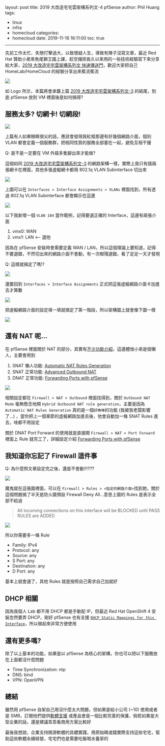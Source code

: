 layout: post
title: 2019 大改造宅宅雲架構系列文-4 pfSense
author: Phil Huang
tags:
  - linux
  - infra
  - homecloud
categories:
  - homecloud
date: 2019-11-16 16:11:00
toc: true
---
先前工作太忙、失戀打擊過大，以致懷疑人生，導致有陣子沒寫文章，最近 Red Hat 贊助小弟來魚尾獅王國上課，趁空擋把長久以來用的一些技術經驗寫下來分享給大家，[2019 大改造宅宅雲架構系列文 快速傳送門][1]，歡迎大家把自己 HomeLab/HomeCloud 的經驗分享出來蕉流蕉流

![](/images/pfsense-logo.png)

如 Logo 所示，本篇將會承襲上篇 [2019 大改造宅宅雲架構系列文-3][2] 的結尾，到底 pfSense 放到 VM 裡面後是如何搞得? 

<!--more-->

## 服務太多? 切網卡! 切網段!

![](/images/pfsense-8.png) 

上篇有人如果眼睛很尖的話，應該會發現我紅框那邊有好幾個網路介面，個別 VLAN 都會定義一個服務群，把相同性質的服務全部塞在一起，避免互相干擾

Q: 是不是一定要在 VM 外插多隻腳出來才能做?

這個如同 [2019 大改造宅宅雲架構系列文-3][2] 的網路架構一樣，實際上我只有插兩張網卡在裡面，其他多張虛擬網卡都用 802.1q VLAN Subinterface 切出來

![](/images/pfsense-9.png)

上圖可以在 `Interfaces > Interface Assignments > VLANs` 裡面找到，所有透過 802.1q VLAN Subinterface 都會顯示在這邊

![](/images/pfsense-10.png)

以下我新增一個 `VLAN 104` 當作範例，記得要選正確的 Interface，這邊有兩張介面

1. vmx0: WAN
2. vmx1: LAN <-- 選他

因為在 pfSense 安裝時會需要定義 WAN / LAN，所以這個理論上要知道，記得不要選錯，不然切出來的網路介面不會動，有一次眼殘選錯，看了足足一天才發現

Q: 這樣就搞定了嗎!?

![](/images/pfsense-11.png)

還要回到 `Interfaces > Interface Assignments` 正式把這張虛擬網路介面卡加進去才算數

![](/images/pfsense-12.png)

把虛擬網路介面的設定填一填就搞定了第一階段，所以架構圖上就會像下圖一樣

![](/images/pfsense-2.png)

## 還有 NAT 呢...

在 pfSense 裡面關於 NAT 的部分，其實有[不少功能介紹][4]，這邊體恤小弟是個懶人，主要會用到

1. SNAT 懶人功能: [Automatic NAT Rules Generation][6]
2. SNAT 正常功能: [Advanced Outbound NAT][7]
3. DNAT 正常功能: [Forwarding Ports with pfSense][5]

![](/images/pfsense-14.png)

相關設定都在 `Firewall > NAT > Outbound` 裡面找得到，關於 `Outbound NAT Mode` 毫無懸念地開 `Hybrid Outbound NAT rule generation`，主要是因為 `Automatic NAT Rules Generation` 真的是一個`好棒棒`的功能 (我被我老闆影響了...) ，當你把上一個章節的虛擬網路加進去後，他會自動加一條 SNAT Rules 進去，啥都不用設定

關於 DNAT  Port Forward 的使用就是直接開 `Firewall > NAT > Port Forward` 裡面上 Rule 就完工了，詳細設定介紹 [Forwarding Ports with pfSense][5]

## 我知道你忘記了 Firewall 這件事

Q: 為什麼照文章設定完之後，還是不會動!!!???

![](/images/pfsense-15.png)

魔鬼就在這張圖裡面，可以在 `Firewall > Rules > <指定的網路介面>`找到她，關於這個問題搞了半天是防火牆預設 Firewall Deny All...意思上圖的 Rules 是表示全部不給過

> All incoming connections on this interface will be BLOCKED until PASS RULES are ADDED

![](/images/pfsense-16.png)

所以你需要多一條 Rule

- Family: IPv4
- Protocol: any
- Source: any
- S Port: any
- Destination: any
- D Port: any

基本上就會通了，其他 Rules 就是按照自己需求自己加就好

## DHCP 相關

因為我個人 Lab 都不用 DHCP 都是手動配 IP，但最近 Red Hat OpenShift 4 安裝忽然要弄 DHCP，剛好 pfSense 也有支援 [`DHCP Static Mappings for this Interface`][8]，所以做起來非常方便使用

## 還有更多嗎?

除了以上基本的功能，如果是以 pfSense 為核心的架構，你也可以把以下服務放在上面都沒什麼問題

- Time Synchronization: ntp
- DNS: bind
- VPN: OpenVPN

## 總結

雖然用 pfSense 自架自己用沒什麼太大問題，但如果是給小公司 (~10) 使用或者是 SMB，訂閱他們提供[軟體支援][9] 或產品會是一個比較完善的保護，倘若如果是大型企業的話，還是建議乖乖看商用方案比較好

最後我想說，企業支持開源軟體的具體實踐，用原始碼或錢實際支持這些宅宅，幫助這些軟體永續經營，宅宅們也是需要吃飯喝水養家的

[1]: https://blog.pichuang.com.tw/categories/infra/
[2]: https://blog.pichuang.com.tw/20191116-homelcloud-high-level-design-3/
[3]: https://www.facebook.com/groups/pve.tw/
[4]: https://docs.netgate.com/pfsense/en/latest/nat/index.html
[5]: https://docs.netgate.com/pfsense/en/latest/nat/forwarding-ports-with-pfsense.html
[6]: https://docs.netgate.com/pfsense/en/latest/nat/automatic-nat-rules-generation.html
[7]: https://docs.netgate.com/pfsense/en/latest/nat/advanced-outbound-nat.html
[8]: https://docs.netgate.com/pfsense/en/latest/dhcp/dhcp-server.html
[9]: https://store.netgate.com/Global-Support-C320.aspx